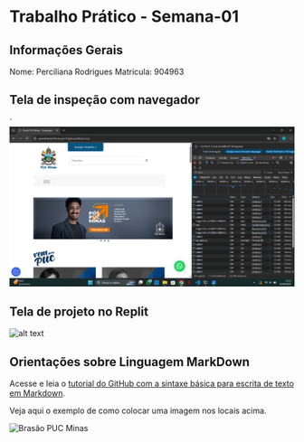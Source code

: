 # Trabalho Prático - Semana-01

## Informações Gerais

Nome: Perciliana Rodrigues
Matricula: 904963

## Tela de inspeção com navegador

`![alt text](<Captura de tela 2025-08-16 172331.png>)

## Tela de projeto no Replit

![
    ![alt text](<Captura de tela 2025-08-16 173954.png>)
](<Captura de tela 2025-08-16 173650.png>)


## Orientações sobre Linguagem MarkDown

Acesse e leia o [tutorial do GitHub com a sintaxe básica para escrita de texto em Markdown](https://docs.github.com/pt/get-started/writing-on-github/getting-started-with-writing-and-formatting-on-github/basic-writing-and-formatting-syntax).

Veja aqui o exemplo de como colocar uma imagem nos locais acima. 

![Brasão PUC Minas](images/brasao_puc.png)
